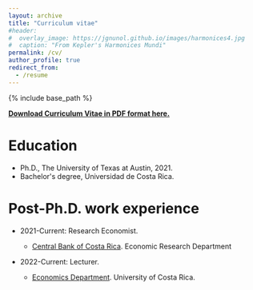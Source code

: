 ```yaml
---
layout: archive
title: "Curriculum vitae"
#header:
#  overlay_image: https://jgnunol.github.io/images/harmonices4.jpg
#  caption: "From Kepler's Harmonices Mundi"
permalink: /cv/
author_profile: true
redirect_from:
  - /resume
---
```


{% include base_path %}

**[Download Curriculum Vitae in PDF format here.](https://jgnunol.github.io/files/CV.pdf)**

Education
======
* Ph.D., The University of Texas at Austin, 2021.
* Bachelor's degree, Universidad de Costa Rica.

Post-Ph.D. work experience
======

* 2021-Current: Research Economist.
  * [Central Bank of Costa Rica](https://repositorioinvestigaciones.bccr.fi.cr/). Economic Research Department

* 2022-Current: Lecturer.
  * [Economics Department](https://www.economia.ucr.ac.cr). University of Costa Rica.
